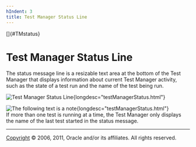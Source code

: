 ```yaml
---
hIndent: 3
title: Test Manager Status Line
---
```


[]{#TMstatus}

# Test Manager Status Line

The status message line is a resizable text area at the bottom of the Test Manager that displays
information about current Test Manager activity, such as the state of a test run and the name of the
test being run.

![Test Manager Status
Line](../../images/JT4testmgrStatusLine.gif){longdesc="testManagerStatus.html"}

![The following text is a note](../../images/hg_note.gif){longdesc="testManagerStatus.html"}\
If more than one test is running at a time, the Test Manager only displays the name of the last test
started in the status message.

----------------------------------------------------------------------------------------------------

[Copyright](../copyright.html) © 2006, 2011, Oracle and/or its affiliates. All rights reserved.
